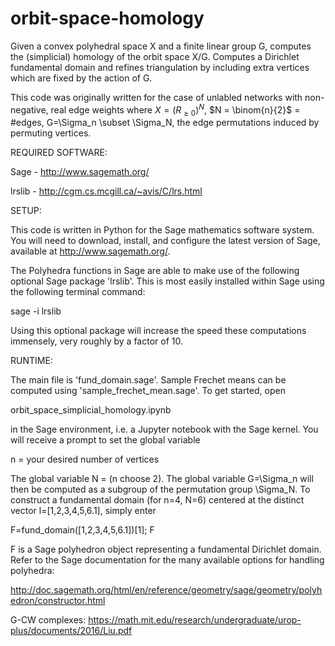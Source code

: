 # orbit-space-homology
Given a convex polyhedral space X and a finite linear group G, computes the (simplicial) homology of the orbit space X/G. Computes a Dirichlet fundamental domain and refines triangulation by including extra vertices which are fixed by the action of G. 

This code was originally written for the case of unlabled networks with non-negative, real edge weights where $X=(R_{\ge 0})^N$, $N = \binom{n}{2}$ = #edges, G=\Sigma_n \subset \Sigma_N, the edge permutations induced by permuting vertices. 

REQUIRED SOFTWARE:

Sage - http://www.sagemath.org/

lrslib - http://cgm.cs.mcgill.ca/~avis/C/lrs.html

SETUP:

This code is written in Python for the Sage mathematics software system. 
You will need to download, install, and configure the latest version of Sage, available at http://www.sagemath.org/.

The Polyhedra functions in Sage are able to make use of the following optional Sage package 'lrslib'.
This is most easily installed within Sage using the following terminal command: 

sage -i lrslib

Using this optional package will increase the speed these computations immensely, very roughly by a factor
of 10.

RUNTIME:

The main file is 'fund_domain.sage'. Sample Frechet means can be computed using 'sample_frechet_mean.sage'. To get started, open

orbit_space_simplicial_homology.ipynb

in the Sage environment, i.e. a Jupyter notebook with the Sage kernel. You will receive a prompt to set the global variable

n = your desired number of vertices

The global variable N = (n choose 2). The global variable G=\Sigma_n will then be computed as a subgroup of the permutation group \Sigma_N. To construct a fundamental domain (for n=4, N=6) centered at the distinct vector l=[1,2,3,4,5,6.1], simply enter

F=fund_domain([1,2,3,4,5,6.1])[1]; F

F is a Sage polyhedron object representing a fundamental Dirichlet domain. Refer to the Sage documentation for the many available options for handling polyhedra:

http://doc.sagemath.org/html/en/reference/geometry/sage/geometry/polyhedron/constructor.html

G-CW complexes: https://math.mit.edu/research/undergraduate/urop-plus/documents/2016/Liu.pdf
